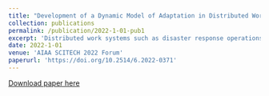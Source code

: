 ```yaml
---
title: "Development of a Dynamic Model of Adaptation in Distributed Work Systems"
collection: publications
permalink: /publication/2022-1-01-pub1
excerpt: 'Distributed work systems such as disaster response operations involve heterogeneous actors that need to coordinate to achieve a common goal. When operating in complex work domains, distributed work systems need to adapt their strategies and capabilities to meet varying and uncertain demands. Resilience engineering describes how distributed work systems respond to variable demands through managing adaptive capacity. This paper proposes a dynamic model of adaptation of a single unit of adaptive behavior in a distributed work system. The proposed model captures how managing one&apos;s adaptive capacity involves work, effort, and resources that can compete with efforts required to respond to immediate demands. The paper discusses the model and its theoretical foundations in the context of disaster response with unmanned aerial vehicles. Results from a simple numerical simulation experiment, examining three strategies for responding to increasing demands, illustrate how the model can be used to analyze dynamics of adaptation. Potential applications of this model are in research on complex, safety-critical operations, in which simulation can be used to analyze resilient control strategies, and operational settings, in which the models could be used in conjunction with operational data to better understand how adaptive capacity is managed.'
date: 2022-1-01
venue: 'AIAA SCITECH 2022 Forum'
paperurl: 'https://doi.org/10.2514/6.2022-0371'
---
```


<a href='https://doi.org/10.2514/6.2022-0371'>Download paper here</a>
